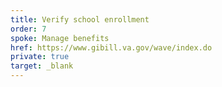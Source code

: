 ```yaml
---
title: Verify school enrollment
order: 7
spoke: Manage benefits
href: https://www.gibill.va.gov/wave/index.do
private: true
target: _blank
---
```

